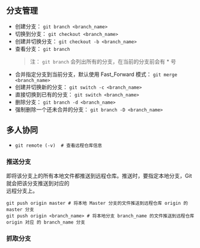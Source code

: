 ## 分支管理  
- 创建分支：       `git branch <branch_name>`  
- 切换到分支：     `git checkout <branch_name>`  
- 创建并切换分支：  `git checkout -b <branch_name>`  
- 查看分支：       `git branch`  
	> 注： `git branch` 会列出所有的分支，在当前的分支前会有 \* 号  
- 合并指定分支到当前分支，默认使用 Fast_Forward 模式：       `git merge <branch_name>`    
- 创建并切换新的分支： `git switch -c <branch_name>`  
- 直接切换到已有的分支： `git switch <branch_name>`  
- 删除分支： `git branch -d <branch_name>`  
- 强制删除一个还未合并的分支： `git branch -D <branch_name>`  

## 多人协同

- `git remote (-v)  # 查看远程仓库信息`

### 推送分支  
即将该分支上的所有本地文件都推送到远程仓库。推送时，要指定本地分支，Git 就会把该分支推送到对应的  
远程分支上。  

`git push origin master # 将本地 Master 分支的文件推送到远程仓库 origin 的 master 分支`  
`git push origin <branch_name> # 将本地分支 branch_name 的文件推送到远程仓库 origin 对应 的 branch_name 分支`

### 抓取分支  
